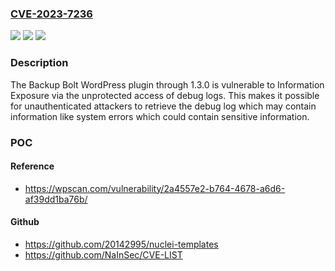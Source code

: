 ### [CVE-2023-7236](https://cve.mitre.org/cgi-bin/cvename.cgi?name=CVE-2023-7236)
![](https://img.shields.io/static/v1?label=Product&message=Backup%20Bolt&color=blue)
![](https://img.shields.io/static/v1?label=Version&message=n%2Fa&color=blue)
![](https://img.shields.io/static/v1?label=Vulnerability&message=CWE-200%20Information%20Exposure&color=brighgreen)

### Description

The Backup Bolt WordPress plugin through 1.3.0 is vulnerable to Information Exposure via the unprotected access of debug logs. This makes it possible for unauthenticated attackers to retrieve the debug log which may contain information like system errors which could contain sensitive information.

### POC

#### Reference
- https://wpscan.com/vulnerability/2a4557e2-b764-4678-a6d6-af39dd1ba76b/

#### Github
- https://github.com/20142995/nuclei-templates
- https://github.com/NaInSec/CVE-LIST

